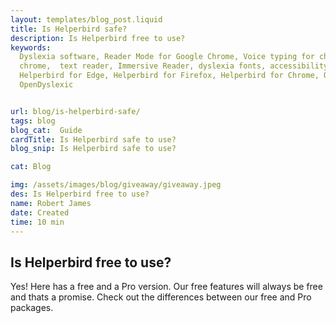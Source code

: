 ```yaml
---
layout: templates/blog_post.liquid
title: Is Helperbird safe?
description: Is Helperbird free to use?
keywords:
  Dyslexia software, Reader Mode for Google Chrome, Voice typing for chrome, Text to speech for
  chrome,  text reader, Immersive Reader, dyslexia fonts, accessibility software, dyslexia software,
  Helperbird for Edge, Helperbird for Firefox, Helperbird for Chrome, Opendyslexic for Chrome,
  OpenDyslexic


url: blog/is-helperbird-safe/
tags: blog
blog_cat:  Guide
cardTitle: Is Helperbird safe to use?
blog_snip: Is Helperbird safe to use?

cat: Blog

img: /assets/images/blog/giveaway/giveaway.jpeg
des: Is Helperbird free to use?
name: Robert James
date: Created
time: 10 min
---
```


## Is Helperbird free to use?

Yes! Here has a free and a Pro version. Our free features will always be free and thats a promise.
Check out the differences between our free and Pro packages.

